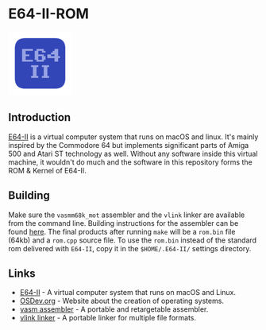 # E64-II-ROM
![E64](./docs/E64-II_icon.png)
## Introduction
[E64-II](https://github.com/elmerucr/E64-II) is a virtual computer system that runs on macOS and linux. It's mainly inspired by the Commodore 64 but implements significant parts of Amiga 500 and Atari ST technology as well. Without any software inside this virtual machine, it wouldn't do much and the software in this repository forms the ROM & Kernel of E64-II.
## Building
Make sure the `vasmm68k_mot` assembler and the `vlink` linker are available from the command line. Building instructions for the assembler can be found [here](http://sun.hasenbraten.de/vasm/index.php?view=compile). The final products after running `make` will be a `rom.bin` file (64kb) and a `rom.cpp` source file. To use the `rom.bin` instead of the standard rom delivered with `E64-II`, copy it in the `$HOME/.E64-II/` settings directory.
## Links
* [E64-II](https://github.com/elmerucr/E64-II) - A virtual computer system that runs on macOS and Linux.
* [OSDev.org](https://wiki.osdev.org/Main_Page) - Website about the creation of operating systems.
* [vasm assembler](http://sun.hasenbraten.de/vasm/) - A portable and retargetable assembler.
* [vlink linker](http://sun.hasenbraten.de/vlink/) - A portable linker for multiple file formats.
